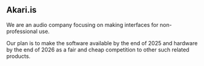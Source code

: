 ## Akari.is
We are an audio company focusing on making interfaces for non-professional use.

Our plan is to make the software available by the end of 2025 and hardware by the end of 2026 as a fair and cheap competition to other such related products.

<!--

**Here are some ideas to get you started:**

🙋‍♀️ A short introduction - what is your organization all about?
🌈 Contribution guidelines - how can the community get involved?
👩‍💻 Useful resources - where can the community find your docs? Is there anything else the community should know?
🍿 Fun facts - what does your team eat for breakfast?
🧙 Remember, you can do mighty things with the power of [Markdown](https://docs.github.com/github/writing-on-github/getting-started-with-writing-and-formatting-on-github/basic-writing-and-formatting-syntax)

**If your reading this you like to stalk.** There will be 2 thing that we will release. The hardware will be called akari.hw and the software will be called akari.so; 
<!--
